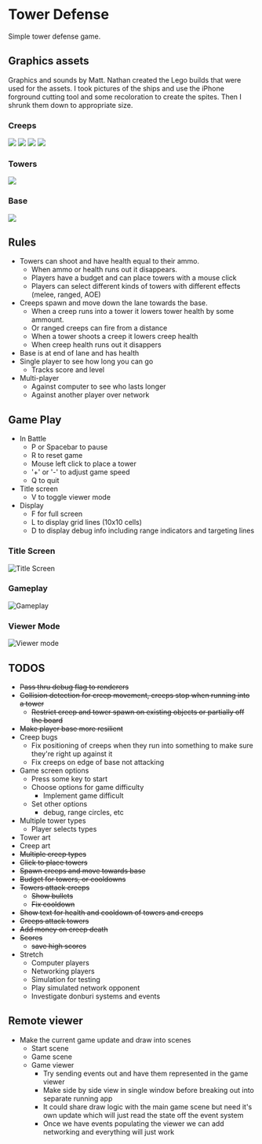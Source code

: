 # Tower Defense
Simple tower defense game.

## Graphics assets
Graphics and sounds by Matt. Nathan created the Lego builds that were used for the assets. I took pictures of the ships and use the iPhone forground cutting tool and some recoloration to create the spites. Then I shrunk them down to appropriate size.
### Creeps
![](assets/images/creep1.png) ![](assets/images/creep2.png) ![](assets/images/creep3.png) ![](assets/images/creep4.png)

### Towers
![](assets/images/tower.png)
### Base
![](assets/images/base.png)

## Rules
* Towers can shoot and have health equal to their ammo.
    * When ammo or health runs out it disappears.
    * Players have a budget and can place towers with a mouse click
    * Players can select different kinds of towers with different effects (melee, ranged, AOE)
* Creeps spawn and move down the lane towards the base.
    * When a creep runs into a tower it lowers tower health by some ammount.
    * Or ranged creeps can fire from a distance
    * When a tower shoots a creep it lowers creep health
    * When creep health runs out it disappers
* Base is at end of lane and has health
* Single player to see how long you can go
    * Tracks score and level 
* Multi-player
    * Against computer to see who lasts longer
    * Against another player over network

## Game Play
* In Battle
    * P or Spacebar to pause
    * R to reset game
    * Mouse left click to place a tower
    * '+' or '-' to adjust game speed
    * Q to quit
* Title screen
    * V to toggle viewer mode
* Display
    * F for full screen
    * L to display grid lines (10x10 cells)
    * D to display debug info including range indicators and targeting lines
### Title Screen
![Title Screen](docs/titlescreen.png)
### Gameplay
![Gameplay](docs/gameplay.png)
### Viewer Mode
![Viewer mode](docs/viewermode.png)
## TODOS
* ~~Pass thru debug flag to renderers~~
* ~~Collision detection for creep movement, creeps stop when running into a tower~~
    * ~~Restrict creep and tower spawn on existing objects or partially off the board~~
* ~~Make player base more resilient~~
* Creep bugs 
    * Fix positioning of creeps when they run into something to make sure they're right up against it
    * Fix creeps on edge of base not attacking
* Game screen options
    * Press some key to start
    * Choose options for game difficulty
        * Implement game difficult
    * Set other options
        * debug, range circles, etc
* Multiple tower types
    * Player selects types
* Tower art
* Creep art
* ~~Multiple creep types~~
* ~~Click to place towers~~
* ~~Spawn creeps and move towards base~~
* ~~Budget for towers, or cooldowns~~
* ~~Towers attack creeps~~
    * ~~Show bullets~~
    * ~~Fix cooldown~~
* ~~Show text for health and cooldown of towers and creeps~~
* ~~Creeps attack towers~~
* ~~Add money on creep death~~
* ~~Scores~~
    * ~~save high scores~~
* Stretch
    * Computer players
    * Networking players
    * Simulation for testing
    * Play simulated network opponent
    * Investigate donburi systems and events

## Remote viewer
* Make the current game update and draw into scenes
    * Start scene
    * Game scene
    * Game viewer
        * Try sending events out and have them represented in the game viewer
        * Make side by side view in single window before breaking out into separate running app
        * It could share draw logic with the main game scene but need it's own update which will just read the state off the event system
        * Once we have events populating the viewer we can add networking and everything will just work
    
